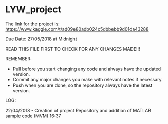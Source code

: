 # LYW_project

The link for the project is:
https://www.kaggle.com/t/ad09e80adb024c5dbbebb9d01da43288

Due Date:
27/05/2018 at Midnight 

READ THIS FILE FIRST TO CHECK FOR ANY CHANGES MADE!!!

REMEMBER:
- Pull before you start changing any code and always have the updated version.
- Commit any major changes you make with relevant notes if necessary.
- Push when you are done, so the repository always have the latest version.

LOG:

22/04/2018 - Creation of project Repository and addition of MATLAB sample code (MVM) 16:37
